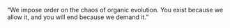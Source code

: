 “We impose order on the chaos of organic evolution. You exist because we allow it, and you will end because we demand it.”